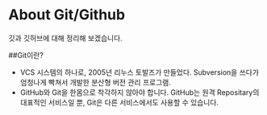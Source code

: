 # About Git/Github

깃과 깃허브에 대해 정리해 보겠습니다.

##Git이란?
- VCS 시스템의 하나로, 2005년 리누스 토발즈가 만들었다.
Subversion을 쓰다가 엄청나게 빡쳐서 개발한 분산형 버전 관리 프로그램.
- GitHub와 Git을 한몸으로 착각하지 않아야 합니다. GitHub는 원격 Repositary의 대표적인 서비스일 뿐, Git은 다른 서비스에서도 사용할 수 있습니다.

